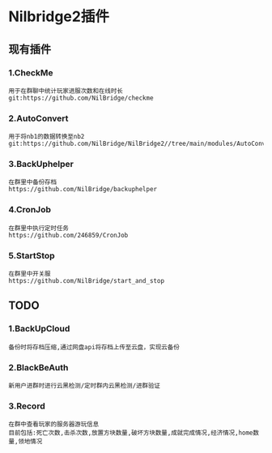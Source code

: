 # Nilbridge2插件

## 现有插件

### 1.CheckMe

```
用于在群聊中统计玩家进服次数和在线时长
git:https://github.com/NilBridge/checkme
```

### 2.AutoConvert

```
用于将nb1的数据转换至nb2
git:https://github.com/NilBridge/NilBridge2//tree/main/modules/AutoConvert
```

### 3.BackUphelper

```
在群里中备份存档
https://github.com/NilBridge/backuphelper
```

### 4.CronJob

```
在群里中执行定时任务
https://github.com/246859/CronJob
```

### 5.StartStop

```
在群里中开关服
https://github.com/NilBridge/start_and_stop
```

## TODO

### 1.BackUpCloud

```
备份时将存档压缩,通过网盘api将存档上传至云盘，实现云备份
```

### 2.BlackBeAuth

```
新用户进群时进行云黑检测/定时群内云黑检测/进群验证
```

### 3.Record

```
在群中查看玩家的服务器游玩信息
目前包括:死亡次数,击杀次数,放置方块数量,破坏方块数量,成就完成情况,经济情况,home数量,领地情况
```

